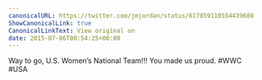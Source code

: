 ```yaml
---
canonicalURL: https://twitter.com/jmjordan/status/617859110554439680
ShowCanonicalLink: true
CanonicalLinkText: View original on
date: 2015-07-06T00:54:25+00:00
---
```

Way to go, U.S. Women’s National Team!!! You made us proud. #WWC #USA